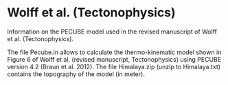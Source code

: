 # Wolff et al. (Tectonophysics)
Information on the PECUBE model used in the revised manuscript of Wolff et al. (Tectonophysics).

The file Pecube.in allows to calculate the thermo-kinematic model shown in Figure 6 of Wolff et al. (revised manuscript, Tectonophysics) using PECUBE version 4.2 (Braun et al. 2012). The file Himalaya.zip (unzip to Himalaya.txt) contains the topography of the model (in meter).
